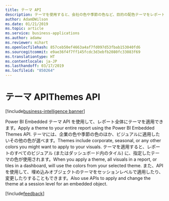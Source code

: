 ```yaml
---
title: テーマ API
description: テーマを使用すると、会社の色や季節の色など、目的の配色テーマをレポート全体に適用できます。
author: AdamDWilson
ms.date: 01/21/2019
ms.topic: article
ms.service: business-applications
ms.author: adamw
ms.reviewer: mihart
ms.openlocfilehash: 857ceb50ef4663a4af7fd097d53fbab153040fd6
ms.sourcegitcommit: e9ae36f4f7ff145fcdc3d3ebfb2080fc33083f69
ms.translationtype: HT
ms.contentlocale: ja-JP
ms.lasthandoff: 03/17/2019
ms.locfileid: "850264"
---
```

#  <a name="themes-api"></a><span data-ttu-id="f9918-103">テーマ API</span><span class="sxs-lookup"><span data-stu-id="f9918-103">Themes API</span></span> 
[!include[business-intelligence banner](../../includes/business-intelligence.md)]


<span data-ttu-id="f9918-104">Power BI Embedded テーマ API を使用して、レポート全体にテーマを適用できます。</span><span class="sxs-lookup"><span data-stu-id="f9918-104">Apply a theme to your entire report using the Power BI Embedded Themes API.</span></span> <span data-ttu-id="f9918-105">テーマには、企業の色や季節の色のほか、ビジュアルに適用したいその他の色が選べます。</span><span class="sxs-lookup"><span data-stu-id="f9918-105">Themes include corporate, seasonal, or any other colors you might want to apply to your visuals.</span></span> <span data-ttu-id="f9918-106">テーマを適用すると、レポートのすべてのビジュアル (またはダッシュボード内のタイル) に、指定したテーマの色が使用されます。</span><span class="sxs-lookup"><span data-stu-id="f9918-106">When you apply a theme, all visuals in a report, or tiles in a dashboard, will use the colors from your selected theme.</span></span> <span data-ttu-id="f9918-107">また、API を使用して、埋め込みオブジェクトのテーマをセッションレベルで適用したり、変更したりすることもできます。</span><span class="sxs-lookup"><span data-stu-id="f9918-107">Also use APIs to apply and change the theme at a session level for an embedded object.</span></span>

[!include[feedback](../includes/service-feedback.md)]
